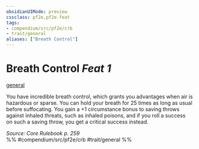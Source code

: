 ```yaml
---
obsidianUIMode: preview
cssclass: pf2e,pf2e-feat
tags:
- compendium/src/pf2e/crb
- trait/general
aliases: ["Breath Control"]
---
```

# Breath Control  *Feat 1*  
[general](/rules/traits/general.md)  


You have incredible breath control, which grants you advantages when air is hazardous or sparse. You can hold your breath for 25 times as long as usual before suffocating. You gain a +1 circumstance bonus to saving throws against inhaled threats, such as inhaled poisons, and if you roll a success on such a saving throw, you get a critical success instead.

*Source: Core Rulebook p. 259*  
%% #compendium/src/pf2e/crb #trait/general %%